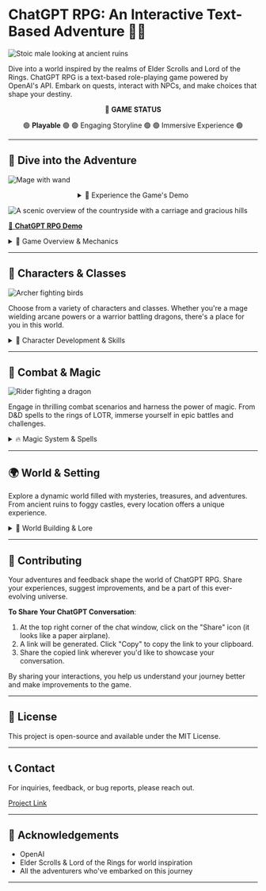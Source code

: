 # ChatGPT RPG: An Interactive Text-Based Adventure 🏰🐉

![Stoic male looking at ancient ruins](https://sm.ign.com/ign_nordic/news/t/techland-r/techland-reveals-first-concept-art-of-its-open-world-fantasy_sy98.jpg)

Dive into a world inspired by the realms of Elder Scrolls and Lord of the Rings. ChatGPT RPG is a text-based role-playing game powered by OpenAI's API. Embark on quests, interact with NPCs, and make choices that shape your destiny.

<div align="center">

🔵 **GAME STATUS**

</div>

<div align="center">

🟢 **Playable** 🟢
🟢 Engaging Storyline 🟢
🟢 Immersive Experience 🟢

</div>

---

## 🌌 Dive into the Adventure

![Mage with wand](https://images.ctfassets.net/usf1vwtuqyxm/5DIhpKUsxSjdNUnosbvqy7/ded32d8c59c7338083b444ca73872a8c/hogwarts-legacy-desktop.jpg?fm)

<div align="center">
    <details>
        <summary>🚀 Experience the Game's Demo</summary>
        <details>
            <summary>1. Access the Prompt</summary>
            <p><a href="https://pastebin.com/mQDnGSva" target="_blank">Click here</a> to navigate to the game's prompt on Pastebin.</p>
            <details>
                <summary>2. Copy the Text</summary>
                <p>Once on Pastebin, select and copy all of the text.</p>
                <details>
                    <summary>3. Navigate to OpenAI</summary>
                    <p>In your address bar, head over to the <a href="https://auth0.openai.com/u/login/identifier?state=hKFo2SBNUTJZSVJZTmgtbWdaLW41OHBZRWdDMFk1ZGhkTWFaMaFur3VuaXZlcnNhbC1sb2dpbqN0aWTZIGtiUGlSeERnazA3N3lJMTJZWmFSeWFMSG9ZX1Fwby1Yo2NpZNkgRFJpdnNobTJNdTQyVDNLT3BxZHR3QjNOWXZpSFl6d0Q" target="_blank">OpenAI login page</a>.</p>
                    <details>
                        <summary>4. Login to OpenAI</summary>
                        <p>Use your OpenAI credentials to log in.</p>
                        <details>
                            <summary>4.5. Choose ChatGPT Version (Optional)</summary>
                            <p>For an enhanced experience, select ChatGPT-4 if available.</p>
                            <details>
                                <summary>5. Paste & Play</summary>
                                <p>Once logged in, paste the copied text into the chat interface and embark on your journey!</p>
                            </details>
                        </details>
                    </details>
                </details>
            </details>
        </details>
    </details>
</div>


![A scenic overview of the countryside with a carriage and gracious hills](https://i0.wp.com/news.qoo-app.com/en/wp-content/uploads/sites/3/2023/05/QooApp_Project-ME_-0.jpeg?resize=900%2C394&ssl=1)

[🔗 **ChatGPT RPG Demo**](https://pastebin.com/mQDnGSva)

<details>
    <summary>📜 Game Overview & Mechanics</summary>
    
    **GRIMBLOOD'S ADVENTURE** is a text-based RPG that immerses players in a dynamic world inspired by the likes of Elder Scrolls and Lord of the Rings. Engage in turn-based gameplay, interact with NPCs, embark on quests, and face challenges that test your wit and strategy.

    **Key Features**:
    - 🔄 **Turn-Based Gameplay**: Play in turns, starting with the assistant.
    - 🌍 **Dynamic World**: Experience a world that feels alive with random events, dynamic events, and consequences based on player actions.
    - 🧙‍♂️ **Magic & Combat**: Cast spells from renowned universes like D&D 5e, Elder Scrolls, and LOTR. Engage in strategic combat and earn XP.
    - 🎒 **Inventory & Equipment**: Collect items, upgrade equipment, and manage your inventory.
    - 🗺️ **Quests & Exploration**: Interact with NPCs, accept quests, and uncover the mysteries of the world.
    - 🎲 **D20 Mechanics**: Many game actions are determined by a d20 roll, adding an element of unpredictability.
    - 💰 **Economy**: Use Gold, Silver, and Bronze as in-game currencies for transactions.

    **Game UI**:
    ```
    ---------------
     GRIMBLOOD'S 
     ADVENTURE
    ---------------
    Turn: [Turn#]   
    Time: [Time]
    ... [Other game stats]
    ---------------
    ```

    **World Inspiration**:
    The game world is a blend of Elder Scrolls and Lord of the Rings, teeming with beasts, monsters, and lore from both universes. Players start with an inventory of six items relevant to this world.

    **Combat and Magic**:
    Engage in combat rounds, use magic spells, and face the consequences of your choices. Magic can drain health or stats, and combat outcomes are determined by d20 rolls and player abilities.

    **Maintaining the Format**:
    The game UI is designed for clarity and immersion. Consistent labeling, spacing, and wrapping ensure a seamless gaming experience.

    For a detailed breakdown of the game mechanics, refer to the **Complete ChatGPT RPG Prompt**.
</details>

---

## 🏹 Characters & Classes

![Archer fighting birds](https://cdn.mos.cms.futurecdn.net/DCqQRAuKCt2bLQcdU4ZZyU.jpg)

Choose from a variety of characters and classes. Whether you're a mage wielding arcane powers or a warrior battling dragons, there's a place for you in this world.

<details>
    <summary>📖 Character Development & Skills</summary>
    - Customize your character's name, background, and attributes.
    - Develop skills and abilities as you progress.
    - Make moral choices that affect your alignment and the world's reaction.
    ...
</details>

---

## 🐉 Combat & Magic

![Rider fighting a dragon](https://www.pcgamesn.com/wp-content/sites/pcgamesn/2022/03/best-open-world-games-2022.jpg)

Engage in thrilling combat scenarios and harness the power of magic. From D&D spells to the rings of LOTR, immerse yourself in epic battles and challenges.

<details>
    <summary>🔥 Magic System & Spells</summary>
    - Cast spells from D&D 5e, the Elder Scrolls, and LOTR.
    - Use magic scrolls to unleash powerful spells.
    - Engage in combat rounds, strategize, and defeat your enemies.
    ...
</details>

---

## 🌍 World & Setting

Explore a dynamic world filled with mysteries, treasures, and adventures. From ancient ruins to foggy castles, every location offers a unique experience.

<details>
    <summary>🌳 World Building & Lore</summary>
    - Inspired by the worlds of Elder Scrolls and Lord of the Rings.
    - Interact with NPCs, engage in branching dialogues, and uncover hidden secrets.
    - Complete main quests and side missions for rewards and lore.
    ...
</details>

---

## 🙏 Contributing

Your adventures and feedback shape the world of ChatGPT RPG. Share your experiences, suggest improvements, and be a part of this ever-evolving universe.

**To Share Your ChatGPT Conversation**:
1. At the top right corner of the chat window, click on the "Share" icon (it looks like a paper airplane).
2. A link will be generated. Click "Copy" to copy the link to your clipboard.
3. Share the copied link wherever you'd like to showcase your conversation.

By sharing your interactions, you help us understand your journey better and make improvements to the game.


---

## 📜 License

This project is open-source and available under the MIT License.

---

## 📞 Contact

For inquiries, feedback, or bug reports, please reach out.

[Project Link](https://github.com/YourGitHubUsername/ChatGPT-RPG)

---

## 🌟 Acknowledgements

- OpenAI
- Elder Scrolls & Lord of the Rings for world inspiration
- All the adventurers who've embarked on this journey

---
